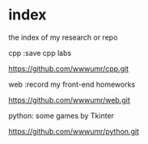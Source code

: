 # index
the index of my research or repo

cpp :save cpp labs

https://github.com/wwwumr/cpp.git

web :record my front-end homeworks

https://github.com/wwwumr/web.git

python: some games by Tkinter

https://github.com/wwwumr/python.git
